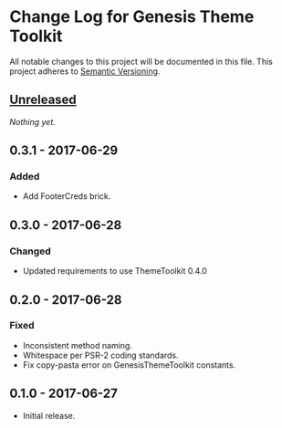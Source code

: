 # Change Log for Genesis Theme Toolkit

All notable changes to this project will be documented in this file.
This project adheres to [Semantic Versioning](http://semver.org/).

## [Unreleased]

_Nothing yet._

## 0.3.1 - 2017-06-29
### Added
- Add FooterCreds brick.

## 0.3.0 - 2017-06-28
### Changed
- Updated requirements to use ThemeToolkit 0.4.0

## 0.2.0 - 2017-06-28
### Fixed
- Inconsistent method naming.
- Whitespace per PSR-2 coding standards.
- Fix copy-pasta error on GenesisThemeToolkit constants.

## 0.1.0 - 2017-06-27

* Initial release.

[Unreleased]: https://github.com/gamajo/genesis-theme-toolkit/compare/0.2.0...HEAD
[0.2.0]: https://github.com/gamajo/genesis-theme-toolkit/compare/0.1.0...0.2.0

